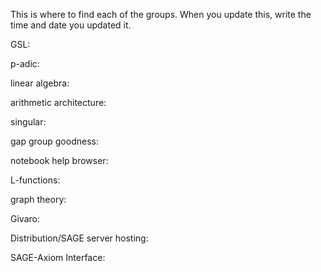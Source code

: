 This is where to find each of the groups. When you update this, write the time and date you updated it.

GSL:

p-adic:

linear algebra:

arithmetic architecture:

singular:

gap group goodness:

notebook help browser:

L-functions:

graph theory:

Givaro:

Distribution/SAGE server hosting:

SAGE-Axiom Interface:
